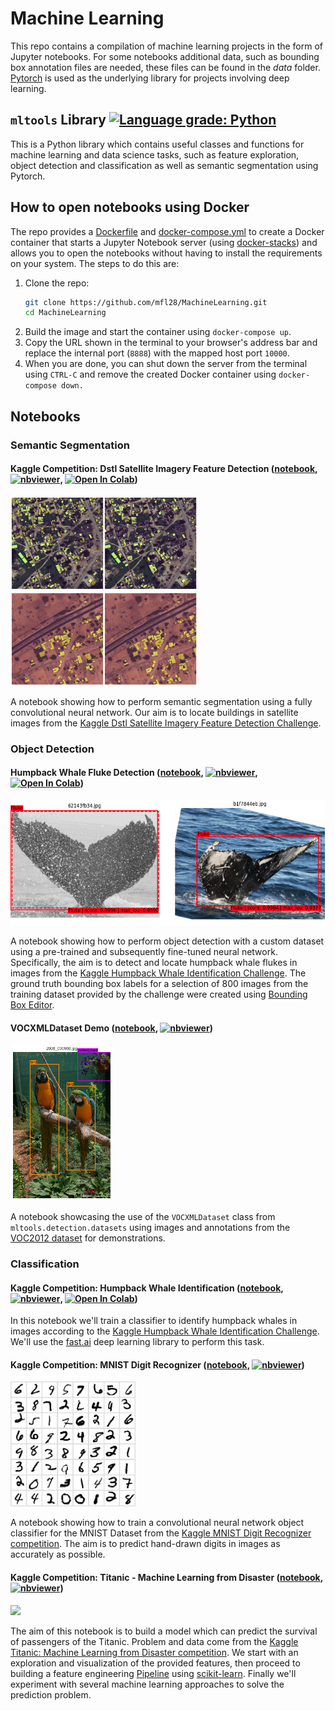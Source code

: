 # Machine Learning
This repo contains a compilation of machine learning projects in the form of Jupyter notebooks. For some notebooks additional data, such as bounding box annotation files are needed, these files can be found in the *data* folder. [Pytorch](https://pytorch.org/) is used as the underlying library for projects involving deep learning.

## `mltools` Library [![Language grade: Python](https://img.shields.io/lgtm/grade/python/g/mfl28/MachineLearning.svg?logo=lgtm&logoWidth=18)](https://lgtm.com/projects/g/mfl28/MachineLearning/context:python)
This is a Python library which contains useful classes and functions for machine learning and data science tasks, such as feature exploration, object detection and classification as well as semantic segmentation using Pytorch. 

## How to open notebooks using Docker
The repo provides a [Dockerfile](Dockerfile) and [docker-compose.yml](docker-compose.yml) to create a Docker container that starts a Jupyter Notebook server (using [docker-stacks](https://github.com/jupyter/docker-stacks))
and allows you to open the notebooks without having to install the requirements on your system. The steps to do this are:

1. Clone the repo:
    ```bash
    git clone https://github.com/mfl28/MachineLearning.git
    cd MachineLearning
    ```
2. Build the image and start the container using `docker-compose up`.
3. Copy the URL shown in the terminal to your browser's address bar and replace the internal port (`8888`) with the mapped host port `10000`.
4. When you are done, you can shut down the server from the terminal using `CTRL-C` and remove the created Docker container using `docker-compose down.`

## Notebooks

### Semantic Segmentation

#### Kaggle Competition: Dstl Satellite Imagery Feature Detection ([notebook](https://github.com/mfl28/MachineLearning/blob/master/notebooks/Kaggle_Dstl_Satellite_Imagery_Feature_Detection.ipynb), [![nbviewer](https://img.shields.io/badge/render-nbviewer-orange.svg)](https://nbviewer.jupyter.org/github/mfl28/MachineLearning/blob/master/notebooks/Kaggle_Dstl_Satellite_Imagery_Feature_Detection.ipynb), [![Open In Colab](https://colab.research.google.com/assets/colab-badge.svg)](https://colab.research.google.com/github/mfl28/MachineLearning/blob/master/notebooks/Kaggle_Dstl_Satellite_Imagery_Feature_Detection.ipynb))
<p align=left>
<img src="demo-media/satellite_demo1.png" height= "150" />
<img src="demo-media/satellite_demo2.png" height= "150" />
</p>

A notebook showing how to perform semantic segmentation using a fully convolutional neural network. Our aim is to locate buildings in satellite images from the [Kaggle Dstl Satellite Imagery Feature Detection Challenge](https://www.kaggle.com/c/dstl-satellite-imagery-feature-detection).


### Object Detection

#### Humpback Whale Fluke Detection ([notebook](https://github.com/mfl28/MachineLearning/blob/master/notebooks/Humpback_Whale_Fluke_Detection.ipynb), [![nbviewer](https://img.shields.io/badge/render-nbviewer-orange.svg)](https://nbviewer.jupyter.org/github/mfl28/MachineLearning/blob/master/notebooks/Humpback_Whale_Fluke_Detection.ipynb), [![Open In Colab](https://colab.research.google.com/assets/colab-badge.svg)](https://colab.research.google.com/github/mfl28/MachineLearning/blob/master/notebooks/Humpback_Whale_Fluke_Detection.ipynb))
<p align=left>
<img src="demo-media/whale_demo.png" height= "200" />
</p>

A notebook showing how to perform object detection with a custom dataset using a pre-trained and subsequently fine-tuned neural network. Specifically, the aim is to detect and locate humpback whale flukes in images from the [Kaggle Humpback Whale Identification Challenge](https://www.kaggle.com/c/humpback-whale-identification). The ground truth bounding box labels for a selection of 800 images from the training dataset provided by the challenge were created using [Bounding Box Editor](https://github.com/mfl28/BoundingBoxEditor).

#### VOCXMLDataset Demo ([notebook](https://github.com/mfl28/MachineLearning/blob/master/notebooks/VOCXMLDataset_Demo.ipynb), [![nbviewer](https://img.shields.io/badge/render-nbviewer-orange.svg)](https://nbviewer.jupyter.org/github/mfl28/MachineLearning/blob/master/notebooks/VOCXMLDataset_Demo.ipynb))
<p align=left>
<img src="demo-media/voc_demo.png" height= "250" />
</p>

A notebook showcasing the use of the `VOCXMLDataset` class from `mltools.detection.datasets` using images and annotations from the [VOC2012 dataset](http://host.robots.ox.ac.uk/pascal/VOC/voc2012/) for demonstrations. 

### Classification

#### Kaggle Competition: Humpback Whale Identification ([notebook](https://github.com/mfl28/MachineLearning/blob/master/notebooks/Kaggle_Whale_Identification.ipynb), [![nbviewer](https://img.shields.io/badge/render-nbviewer-orange.svg)](https://nbviewer.jupyter.org/github/mfl28/MachineLearning/blob/master/notebooks/Kaggle_Whale_Identification.ipynb), [![Open In Colab](https://colab.research.google.com/assets/colab-badge.svg)](https://colab.research.google.com/github/mfl28/MachineLearning/blob/master/notebooks/Kaggle_Whale_Identification.ipynb))
In this notebook we'll train a classifier to identify humpback whales in images according to the [Kaggle Humpback Whale Identification Challenge](https://www.kaggle.com/c/humpback-whale-identification). We'll use the [fast.ai](https://github.com/fastai/fastai) deep learning library to perform this task. 

#### Kaggle Competition: MNIST Digit Recognizer ([notebook](https://github.com/mfl28/MachineLearning/blob/master/notebooks/Kaggle_Mnist_Digit_Recognizer.ipynb), [![nbviewer](https://img.shields.io/badge/render-nbviewer-orange.svg)](https://nbviewer.jupyter.org/github/mfl28/MachineLearning/blob/master/notebooks/Kaggle_Mnist_Digit_Recognizer.ipynb))
<p align=left>
<img src="demo-media/mnist_demo.png" height= "200" />
</p>

A notebook showing how to train a convolutional neural network object classifier for the MNIST Dataset from the [Kaggle MNIST Digit Recognizer competition](https://www.kaggle.com/c/digit-recognizer). The aim is to predict hand-drawn digits in images as accurately as possible.

#### Kaggle Competition: Titanic - Machine Learning from Disaster ([notebook](https://github.com/mfl28/MachineLearning/blob/master/notebooks/Kaggle_Titanic_Machine_Learning_From_Disaster.ipynb), [![nbviewer](https://img.shields.io/badge/render-nbviewer-orange.svg)](https://nbviewer.jupyter.org/github/mfl28/MachineLearning/blob/master/notebooks/Kaggle_Titanic_Machine_Learning_From_Disaster.ipynb))
<p align=left>
<img src="demo-media/titanic_demo.jpg" height= "200" />
</p>

The aim of this notebook is to build a model which can predict the survival of passengers of the Titanic. Problem and data come from the [Kaggle Titanic: Machine Learning from Disaster competition](https://www.kaggle.com/c/titanic). We start with an exploration and visualization of the provided features, then proceed to building a feature engineering [Pipeline](https://scikit-learn.org/stable/modules/generated/sklearn.pipeline.Pipeline.html) using [scikit-learn](https://scikit-learn.org/stable/index.html). Finally we'll experiment with several machine learning approaches to solve the prediction problem.

